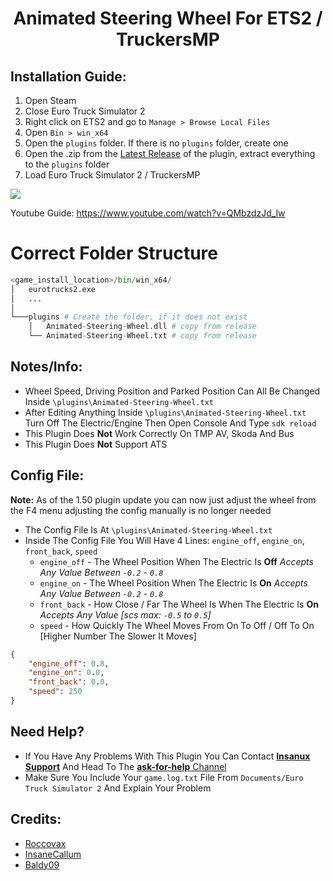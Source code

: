 <h1 align="center">
Animated Steering Wheel For ETS2 / TruckersMP
</h1>

## Installation Guide:
1. Open Steam
2. Close Euro Truck Simulator 2
3. Right click on ETS2 and go to `Manage > Browse Local Files` 
4. Open `Bin > win_x64`
5. Open the `plugins` folder.  If there is no `plugins` folder, create one
6. Open the .zip from the [Latest Release](https://github.com/Insanux-Mods/Animated-Steering-Wheel/releases/latest) of the plugin, extract everything to the `plugins` folder
7. Load Euro Truck Simulator 2 / TruckersMP

![](https://github.com/Insanux-Mods/Animated-Steering-Wheel/blob/main/install.gif)

Youtube Guide: https://www.youtube.com/watch?v=QMbzdzJd_lw

# Correct Folder Structure
```python
<game_install_location>/bin/win_x64/
│   eurotrucks2.exe
│   ...
│
└───plugins # Create the folder, if it does not exist
    │   Animated-Steering-Wheel.dll # copy from release
    └── Animated-Steering-Wheel.txt # copy from release
```

## Notes/Info:
- Wheel Speed, Driving Position and Parked Position Can All Be Changed Inside `\plugins\Animated-Steering-Wheel.txt`
- After Editing Anything Inside `\plugins\Animated-Steering-Wheel.txt` Turn Off The Electric/Engine Then Open Console And Type `sdk reload`
- This Plugin Does **Not** Work Correctly On TMP AV, Skoda And Bus
- This Plugin Does **Not** Support ATS

## Config File:
**Note:** As of the 1.50 plugin update you can now just adjust the wheel from the F4 menu adjusting the config manually is no longer needed
- The Config File Is At `\plugins\Animated-Steering-Wheel.txt`
- Inside The Config File You Will Have 4 Lines: `engine_off`, `engine_on`, `front_back`, `speed`
  - `engine_off` - The Wheel Position When The Electric Is **Off** *Accepts Any Value Between `-0.2` - `0.8`*
  - `engine_on` - The Wheel Position When The Electric Is **On** *Accepts Any Value Between `-0.2` - `0.8`*
  - `front_back` - How Close / Far The Wheel Is When The Electric Is **On** *Accepts Any Value [scs max: `-0.5` to `0.5`]*
  - `speed` - How Quickly The Wheel Moves From On To Off / Off To On [Higher Number The Slower It Moves]
```json
{
    "engine_off": 0.8,
    "engine_on": 0.0,
    "front_back": 0.0,
    "speed": 250
}
```
 
## Need Help?
- If You Have Any Problems With This Plugin You Can Contact [**Insanux Support**](https://discord.gg/insanux) And Head To The [**ask-for-help** Channel](https://discord.com/channels/737213060233822269/1032370614738100324)
- Make Sure You Include Your `game.log.txt` File From `Documents/Euro Truck Simulator 2` And Explain Your Problem

## Credits:
- [Roccovax](https://github.com/dariowouters)
- [InsaneCallum](https://github.com/Callum-Bell)
- [Baldy09](https://github.com/Baldywaldy09)
